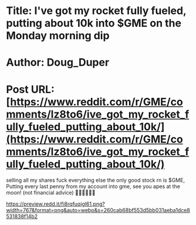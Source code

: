 # Title: I've got my rocket fully fueled, putting about 10k into $GME on the Monday morning dip
# Author: Doug_Duper
# Post URL: [https://www.reddit.com/r/GME/comments/lz8to6/ive_got_my_rocket_fully_fueled_putting_about_10k/](https://www.reddit.com/r/GME/comments/lz8to6/ive_got_my_rocket_fully_fueled_putting_about_10k/)


selling all my shares fuck everything else the only good stock rn is $GME,  Putting every last penny from my account into gme, see you apes at the moon! (not financial advice) 💎🙌🚀🚀🚀🐒

https://preview.redd.it/fi8rqfuqigl61.png?width=767&format=png&auto=webp&s=260cab68bf553d5bb031aeba1dce8531838f14b2